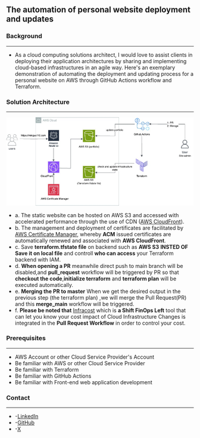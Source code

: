 ## The automation of personal website deployment and updates

### Background
___
- As a cloud computing solutions architect, I would love to assist clients in deploying their application architectures by sharing and implementing cloud-based infrastructures in an agile way. Here's an exemplary demonstration of automating the deployment and updating process for a personal website on AWS through GitHub Actions workflow and Terraform.

### Solution Architecture
___
![AWS Infrastructure Diagram](assets/Deployment.jpg)
- a. The static website can be hosted on AWS S3 and accessed with accelerated performance through the use of CDN ([AWS CloudFront](https://aws.amazon.com/cloudfront/)).
- b. The management and deployment of certificates are facilitated by [AWS Certificate Manager]( https://aws.amazon.com/certificate-manager/?nc1=h_ls), whereby **ACM** issued certificates are automatically renewed and associated with **AWS CloudFront**.
- c. Save **terraform.tfstate file** on backend such as **AWS S3** **INSTED OF Save it on local file** and controll **who can access** your Terraform backend with IAM.
- d. **When opening a PR** meanwhile direct push to main branch will be disabled,and **pull_request** workflow will be triggered by PR so that **checkout the code**,**initialize terraform** and **terraform plan** will be executed automatically.
- e. **Merging the PR to master** When we get the desired output in the previous step (the terraform plan) ,we will merge the Pull Request(PR) and this **merge_main** workflow will be triggered.
- f. **Please be noted that** [Infracost](https://dashboard.infracost.io/) which is **a Shift FinOps Left** tool that can let you know your cost impact of Cloud Infrastructure Changes is integrated in the **Pull Request Workflow** in order to control your cost.
### Prerequisites
___
- AWS Account or other Cloud Service Provider's Account
- Be familiar with AWS or other Cloud Service Provider
- Be familiar with Terraform
- Be familiar with GitHub Actions
- Be familiar with Front-end web application development

### Contact

---
- -[LinkedIn](https://www.linkedin.com/in/jack-liu-b73b7b2a8/)
- -[GitHub](https://github.com/mingyu110) 
- -[X](https://x.com/Jinxun_Liu)

